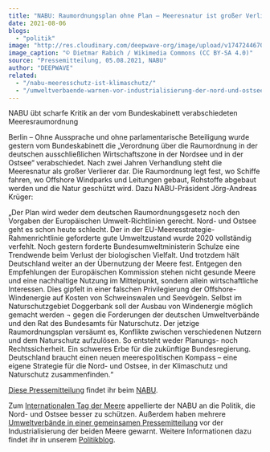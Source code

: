 ```yaml
---
title: "NABU: Raumordnungsplan ohne Plan – Meeresnatur ist großer Verlierer"
date: 2021-08-06
blogs: 
  - "politik"
image: "http://res.cloudinary.com/deepwave-org/image/upload/v1747244670/deepwave.org/1024px-Borkum_Hauptstrand_-_2020_-_2687.jpg"
image_caption: "© Dietmar Rabich / Wikimedia Commons (CC BY-SA 4.0)"
source: "Pressemitteilung, 05.08.2021, NABU"
author: "DEEPWAVE"
related: 
  - "/nabu-meeresschutz-ist-klimaschutz/"
  - "/umweltverbaende-warnen-vor-industrialisierung-der-nord-und-ostsee/"
---
```


NABU übt scharfe Kritik an der vom Bundeskabinett verabschiedeten Meeresraumordnung

Berlin – Ohne Aussprache und ohne parlamentarische Beteiligung wurde gestern vom Bundeskabinett die „Verordnung über die Raumordnung in der deutschen ausschließlichen Wirtschaftszone in der Nordsee und in der Ostsee“ verabschiedet. Nach zwei Jahren Verhandlung steht die Meeresnatur als großer Verlierer dar. Die Raumordnung legt fest, wo Schiffe fahren, wo Offshore Windparks und Leitungen gebaut, Rohstoffe abgebaut werden und die Natur geschützt wird. Dazu NABU-Präsident Jörg-Andreas Krüger:

„Der Plan wird weder dem deutschen Raumordnungsgesetz noch den Vorgaben der Europäischen Umwelt-Richtlinien gerecht. Nord- und Ostsee geht es schon heute schlecht. Der in der EU-Meeresstrategie-Rahmenrichtlinie geforderte gute Umweltzustand wurde 2020 vollständig verfehlt. Noch gestern forderte Bundesumweltministerin Schulze eine Trendwende beim Verlust der biologischen Vielfalt. Und trotzdem hält Deutschland weiter an der Übernutzung der Meere fest. Entgegen den Empfehlungen der Europäischen Kommission stehen nicht gesunde Meere und eine nachhaltige Nutzung im Mittelpunkt, sondern allein wirtschaftliche Interessen. Dies gipfelt in einer falschen Privilegierung der Offshore-Windenergie auf Kosten von Schweinswalen und Seevögeln. Selbst im Naturschutzgebiet Doggerbank soll der Ausbau von Windenergie möglich gemacht werden ¬ gegen die Forderungen der deutschen Umweltverbände und den Rat des Bundesamts für Naturschutz. Der jetzige Raumordnungsplan versäumt es, Konflikte zwischen verschiedenen Nutzern und dem Naturschutz aufzulösen. So entsteht weder Planungs- noch Rechtssicherheit. Ein schweres Erbe für die zukünftige Bundesregierung. Deutschland braucht einen neuen meerespolitischen Kompass – eine eigene Strategie für die Nord- und Ostsee, in der Klimaschutz und Naturschutz zusammenfinden.“

[Diese Pressemitteilung](https://www.nabu.de/modules/presseservice/index.php?popup=true&db=presseservice&show=32302) findet ihr beim [NABU](https://www.nabu.de/).

Zum [Internationalen Tag der Meere](https://www.deepwave.org/nabu-meeresschutz-ist-klimaschutz/) appellierte der NABU an die Politik, die Nord- und Ostsee besser zu schützen. Außerdem haben mehrere [Umweltverbände in einer gemeinsamen Pressemitteilung](https://www.deepwave.org/umweltverbaende-warnen-vor-industrialisierung-der-nord-und-ostsee/) vor der Industrialisierung der beiden Meere gewarnt. Weitere Informationen dazu findet ihr in unserem [Politikblog](https://www.deepwave.org/blogs/politik/).

